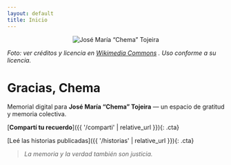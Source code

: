 ```yaml
---
layout: default
title: Inicio
---
```


<p align="center">
  <img src="{{ '/assets/img/tojeira.jpg' | relative_url }}" alt="José María “Chema” Tojeira">
</p>

*Foto: ver créditos y licencia en <a href="https://commons.wikimedia.org/wiki/File:Jos%C3%A9_Maria_Tojeira.jpg" target="_blank" rel="noopener">Wikimedia Commons</a>
. Uso conforme a su licencia.*

# Gracias, Chema

Memorial digital para **José María “Chema” Tojeira** — un espacio de gratitud y memoria colectiva.

[**Compartí tu recuerdo**]({{ '/comparti' | relative_url }}){: .cta}

[Leé las historias publicadas]({{ '/historias' | relative_url }}){: .cta}


> *La memoria y la verdad también son justicia.*
